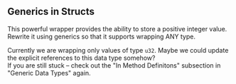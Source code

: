 ## Generics in Structs

This powerful wrapper provides the ability to store a positive integer value.
Rewrite it using generics so that it supports wrapping ANY type.

<div class="hint">Currently we are wrapping only values of type <code>u32</code>.
Maybe we could update the explicit references to this data type somehow?</div>

<div class="hint">
If you are still stuck – check out the "In Method Definitons" subsection in "Generic Data Types" again.</div>